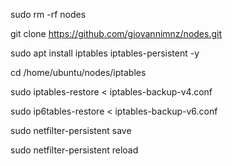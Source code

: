 sudo rm -rf nodes

git clone https://github.com/giovannimnz/nodes.git

sudo apt install iptables iptables-persistent -y

cd /home/ubuntu/nodes/iptables

sudo iptables-restore < iptables-backup-v4.conf

sudo ip6tables-restore < iptables-backup-v6.conf

sudo netfilter-persistent save

sudo netfilter-persistent reload

